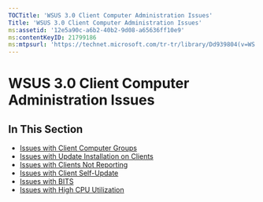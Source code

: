 ```yaml
---
TOCTitle: 'WSUS 3.0 Client Computer Administration Issues'
Title: 'WSUS 3.0 Client Computer Administration Issues'
ms:assetid: '12e5a90c-a6b2-40b2-9d08-a65636ff10e9'
ms:contentKeyID: 21799186
ms:mtpsurl: 'https://technet.microsoft.com/tr-tr/library/Dd939804(v=WS.10)'
---
```


WSUS 3.0 Client Computer Administration Issues
==============================================

In This Section
---------------

-   [Issues with Client Computer Groups](https://technet.microsoft.com/a8ffffb5-d980-4a0d-a02a-aee6fbd01f2a)
-   [Issues with Update Installation on Clients](https://technet.microsoft.com/b5e15b9f-34c3-4a6c-8f15-1f6898aceec0)
-   [Issues with Clients Not Reporting](https://technet.microsoft.com/6bcc207a-4e3c-4063-afa4-fac6b4c620e7)
-   [Issues with Client Self-Update](https://technet.microsoft.com/0e9c0f6a-1039-4673-b5ac-ba5da88ea1d1)
-   [Issues with BITS](https://technet.microsoft.com/fb9d7cd2-0227-418b-a7a7-6a638211efd9)
-   [Issues with High CPU Utilization](https://technet.microsoft.com/7c08a1bc-011a-40d4-bcfb-904b3118d7bd)
